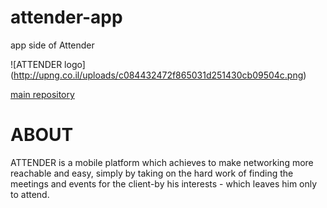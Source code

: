 # attender-app
app side of Attender

![ATTENDER logo] (http://upng.co.il/uploads/c084432472f865031d251430cb09504c.png)

[main repository]( https://github.com/denbedilov/attender)
# ABOUT
ATTENDER  is a mobile platform which achieves to make networking more reachable and easy, simply by taking on the hard work of finding the meetings and events for the client-by his interests - which leaves him only to attend. 
</p>
